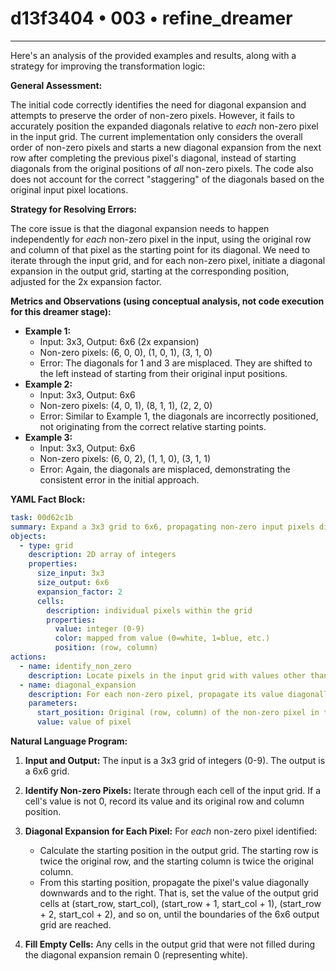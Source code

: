 # d13f3404 • 003 • refine_dreamer

---
Here's an analysis of the provided examples and results, along with a strategy for improving the transformation logic:

**General Assessment:**

The initial code correctly identifies the need for diagonal expansion and attempts to preserve the order of non-zero pixels. However, it fails to accurately position the expanded diagonals relative to *each* non-zero pixel in the input grid. The current implementation only considers the overall order of non-zero pixels and starts a new diagonal expansion from the next row after completing the previous pixel's diagonal, instead of starting diagonals from the original positions of *all* non-zero pixels. The code also does not account for the correct "staggering" of the diagonals based on the original input pixel locations.

**Strategy for Resolving Errors:**

The core issue is that the diagonal expansion needs to happen independently for *each* non-zero pixel in the input, using the original row and column of that pixel as the starting point for its diagonal. We need to iterate through the input grid, and for each non-zero pixel, initiate a diagonal expansion in the output grid, starting at the corresponding position, adjusted for the 2x expansion factor.

**Metrics and Observations (using conceptual analysis, not code execution for this dreamer stage):**

*   **Example 1:**
    *   Input: 3x3, Output: 6x6 (2x expansion)
    *   Non-zero pixels: (6, 0, 0), (1, 0, 1), (3, 1, 0)
    *   Error: The diagonals for 1 and 3 are misplaced. They are shifted to the left instead of starting from their original input positions.
*   **Example 2:**
    *   Input: 3x3, Output: 6x6
    *   Non-zero pixels: (4, 0, 1), (8, 1, 1), (2, 2, 0)
    *   Error:  Similar to Example 1, the diagonals are incorrectly positioned, not originating from the correct relative starting points.
*   **Example 3:**
    *   Input: 3x3, Output: 6x6
    *   Non-zero pixels: (6, 0, 2), (1, 1, 0), (3, 1, 1)
    *   Error: Again, the diagonals are misplaced, demonstrating the consistent error in the initial approach.

**YAML Fact Block:**

```yaml
task: 00d62c1b
summary: Expand a 3x3 grid to 6x6, propagating non-zero input pixels diagonally.
objects:
  - type: grid
    description: 2D array of integers
    properties:
      size_input: 3x3
      size_output: 6x6
      expansion_factor: 2
      cells:
        description: individual pixels within the grid
        properties:
          value: integer (0-9)
          color: mapped from value (0=white, 1=blue, etc.)
          position: (row, column)
actions:
  - name: identify_non_zero
    description: Locate pixels in the input grid with values other than 0.
  - name: diagonal_expansion
    description: For each non-zero pixel, propagate its value diagonally down and to the right in the output grid.
    parameters:
      start_position: Original (row, column) of the non-zero pixel in the input, scaled for output.
      value: value of pixel
```

**Natural Language Program:**

1.  **Input and Output:** The input is a 3x3 grid of integers (0-9). The output is a 6x6 grid.

2.  **Identify Non-zero Pixels:** Iterate through each cell of the input grid. If a cell's value is not 0, record its value and its original row and column position.

3.  **Diagonal Expansion for Each Pixel:** For *each* non-zero pixel identified:
    *   Calculate the starting position in the output grid. The starting row is twice the original row, and the starting column is twice the original column.
    *   From this starting position, propagate the pixel's value diagonally downwards and to the right.  That is, set the value of the output grid cells at (start\_row, start\_col), (start\_row + 1, start\_col + 1), (start\_row + 2, start\_col + 2), and so on, until the boundaries of the 6x6 output grid are reached.

4.  **Fill Empty Cells:** Any cells in the output grid that were not filled during the diagonal expansion remain 0 (representing white).

